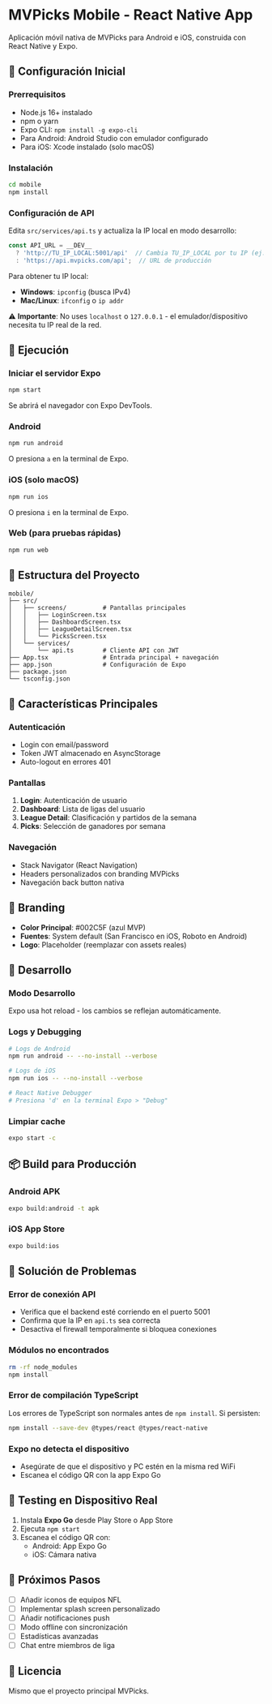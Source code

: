 # MVPicks Mobile - React Native App

Aplicación móvil nativa de MVPicks para Android e iOS, construida con React Native y Expo.

## 🚀 Configuración Inicial

### Prerrequisitos

- Node.js 16+ instalado
- npm o yarn
- Expo CLI: `npm install -g expo-cli`
- Para Android: Android Studio con emulador configurado
- Para iOS: Xcode instalado (solo macOS)

### Instalación

```bash
cd mobile
npm install
```

### Configuración de API

Edita `src/services/api.ts` y actualiza la IP local en modo desarrollo:

```typescript
const API_URL = __DEV__
  ? 'http://TU_IP_LOCAL:5001/api'  // Cambia TU_IP_LOCAL por tu IP (ej: 192.168.1.100)
  : 'https://api.mvpicks.com/api';  // URL de producción
```

Para obtener tu IP local:
- **Windows**: `ipconfig` (busca IPv4)
- **Mac/Linux**: `ifconfig` o `ip addr`

⚠️ **Importante**: No uses `localhost` o `127.0.0.1` - el emulador/dispositivo necesita tu IP real de la red.

## 📱 Ejecución

### Iniciar el servidor Expo

```bash
npm start
```

Se abrirá el navegador con Expo DevTools.

### Android

```bash
npm run android
```

O presiona `a` en la terminal de Expo.

### iOS (solo macOS)

```bash
npm run ios
```

O presiona `i` en la terminal de Expo.

### Web (para pruebas rápidas)

```bash
npm run web
```

## 📂 Estructura del Proyecto

```
mobile/
├── src/
│   ├── screens/          # Pantallas principales
│   │   ├── LoginScreen.tsx
│   │   ├── DashboardScreen.tsx
│   │   ├── LeagueDetailScreen.tsx
│   │   └── PicksScreen.tsx
│   └── services/
│       └── api.ts        # Cliente API con JWT
├── App.tsx               # Entrada principal + navegación
├── app.json              # Configuración de Expo
├── package.json
└── tsconfig.json
```

## 🔑 Características Principales

### Autenticación
- Login con email/password
- Token JWT almacenado en AsyncStorage
- Auto-logout en errores 401

### Pantallas
1. **Login**: Autenticación de usuario
2. **Dashboard**: Lista de ligas del usuario
3. **League Detail**: Clasificación y partidos de la semana
4. **Picks**: Selección de ganadores por semana

### Navegación
- Stack Navigator (React Navigation)
- Headers personalizados con branding MVPicks
- Navegación back button nativa

## 🎨 Branding

- **Color Principal**: #002C5F (azul MVP)
- **Fuentes**: System default (San Francisco en iOS, Roboto en Android)
- **Logo**: Placeholder (reemplazar con assets reales)

## 🔧 Desarrollo

### Modo Desarrollo

Expo usa hot reload - los cambios se reflejan automáticamente.

### Logs y Debugging

```bash
# Logs de Android
npm run android -- --no-install --verbose

# Logs de iOS
npm run ios -- --no-install --verbose

# React Native Debugger
# Presiona 'd' en la terminal Expo > "Debug"
```

### Limpiar cache

```bash
expo start -c
```

## 📦 Build para Producción

### Android APK

```bash
expo build:android -t apk
```

### iOS App Store

```bash
expo build:ios
```

## 🐛 Solución de Problemas

### Error de conexión API

- Verifica que el backend esté corriendo en el puerto 5001
- Confirma que la IP en `api.ts` sea correcta
- Desactiva el firewall temporalmente si bloquea conexiones

### Módulos no encontrados

```bash
rm -rf node_modules
npm install
```

### Error de compilación TypeScript

Los errores de TypeScript son normales antes de `npm install`. Si persisten:

```bash
npm install --save-dev @types/react @types/react-native
```

### Expo no detecta el dispositivo

- Asegúrate de que el dispositivo y PC estén en la misma red WiFi
- Escanea el código QR con la app Expo Go

## 📱 Testing en Dispositivo Real

1. Instala **Expo Go** desde Play Store o App Store
2. Ejecuta `npm start`
3. Escanea el código QR con:
   - Android: App Expo Go
   - iOS: Cámara nativa

## 🚀 Próximos Pasos

- [ ] Añadir iconos de equipos NFL
- [ ] Implementar splash screen personalizado
- [ ] Añadir notificaciones push
- [ ] Modo offline con sincronización
- [ ] Estadísticas avanzadas
- [ ] Chat entre miembros de liga

## 📄 Licencia

Mismo que el proyecto principal MVPicks.
